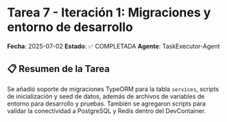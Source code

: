 # Tarea 7 - Iteración 1: Migraciones y entorno de desarrollo

**Fecha**: 2025-07-02
**Estado**: ✅ COMPLETADA
**Agente**: TaskExecutor-Agent

## 📋 Resumen de la Tarea

Se añadió soporte de migraciones TypeORM para la tabla `services`, scripts de inicialización y seed de datos, además de archivos de variables de entorno para desarrollo y pruebas. También se agregaron scripts para validar la conectividad a PostgreSQL y Redis dentro del DevContainer.
